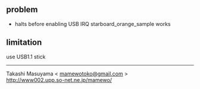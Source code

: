 
problem
-------
* halts before enabling USB IRQ
   starboard_orange_sample works

limitation
----------
use USB1.1 stick

----
Takashi Masuyama < mamewotoko@gmail.com >  
http://www002.upp.so-net.ne.jp/mamewo/
